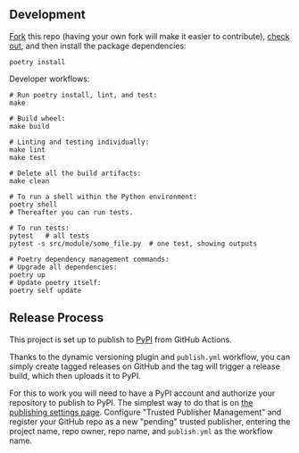 ## Development

[Fork](https://github.com/jlevy/kmd/fork) this repo (having your own fork will make it
easier to contribute),
[check out](https://docs.github.com/en/repositories/creating-and-managing-repositories/cloning-a-repository),
and then install the package dependencies:

```shell
poetry install
```

Developer workflows:

```shell
# Run poetry install, lint, and test:
make

# Build wheel:
make build

# Linting and testing individually:
make lint
make test

# Delete all the build artifacts:
make clean

# To run a shell within the Python environment:
poetry shell
# Thereafter you can run tests.

# To run tests:
pytest   # all tests
pytest -s src/module/some_file.py  # one test, showing outputs

# Poetry dependency management commands:
# Upgrade all dependencies:
poetry up
# Update poetry itself: 
poetry self update
```

## Release Process

This project is set up to publish to [PyPI](https://pypi.org/) from GitHub Actions.

Thanks to the dynamic versioning plugin and `publish.yml` workflow, you can
simply create tagged releases on GitHub and the tag will trigger a release
build, which then uploads it to PyPI.

For this to work you will need to have a PyPI account and authorize your
repository to publish to PyPI. The simplest way to do that is on
[the publishing settings page](https://pypi.org/manage/account/publishing/).
Configure "Trusted Publisher Management" and register your GitHub repo as
a new "pending" trusted publisher, entering the project name, repo owner,
repo name, and `publish.yml` as the workflow name.